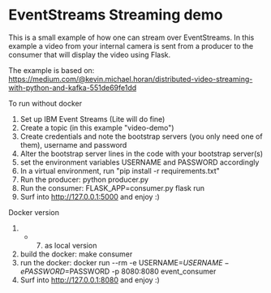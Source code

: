 # EventStreams Streaming demo

This is a small example of how one can stream over EventStreams. In this example a video from your internal camera is sent from a producer to the consumer that will 
display the video using Flask. 

The example is based on: https://medium.com/@kevin.michael.horan/distributed-video-streaming-with-python-and-kafka-551de69fe1dd

To run without docker

1. Set up IBM Event Streams (Lite will do fine)
2. Create a topic (in this example "video-demo")
3. Create credentials and note the bootstrap servers (you only need one of them), username and password
4. Alter the bootstrap server lines in the code with your bootstrap server(s)
5. set the environment variables USERNAME and PASSWORD accordingly
6. In a virtual environment, run "pip install -r requirements.txt"
7. Run the producer: python producer.py
8. Run the consumer: FLASK_APP=consumer.py flask run
9. Surf into http://127.0.0.1:5000 and enjoy :)

Docker version

1. - 7. as local version
8. build the docker: make consumer
9. run the docker: docker run --rm -e USERNAME=$USERNAME -e PASSWORD=$PASSWORD -p 8080:8080 event_consumer
10. Surf into http://127.0.0.1:8080 and enjoy :)



